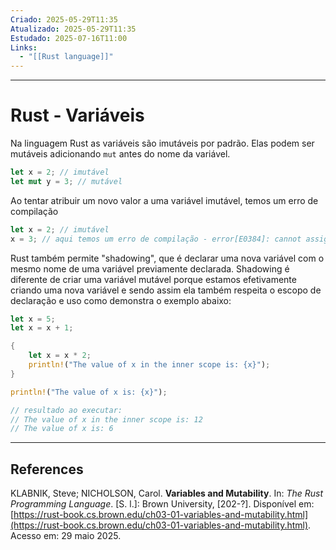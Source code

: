 ```yaml
---
Criado: 2025-05-29T11:35
Atualizado: 2025-05-29T11:35
Estudado: 2025-07-16T11:00
Links:
  - "[[Rust language]]"
---
```

---
# Rust - Variáveis

Na linguagem Rust as variáveis são imutáveis por padrão. Elas podem ser mutáveis adicionando `mut` antes do nome da variável.

```rust
let x = 2; // imutável
let mut y = 3; // mutável
```

Ao tentar atribuir um novo valor a uma variável imutável, temos um erro de compilação

```rust
let x = 2; // imutável
x = 3; // aqui temos um erro de compilação - error[E0384]: cannot assign twice to immutable variable `x` 
```

Rust também permite "shadowing", que é declarar uma nova variável com o mesmo nome de uma variável previamente declarada. Shadowing é diferente de criar uma variável mutável porque estamos efetivamente criando uma nova variável e sendo assim ela também respeita o escopo de declaração e uso como demonstra o exemplo abaixo:

```rust
let x = 5;
let x = x + 1;

{
    let x = x * 2;
	println!("The value of x in the inner scope is: {x}");
}

println!("The value of x is: {x}");

// resultado ao executar:
// The value of x in the inner scope is: 12
// The value of x is: 6
```

---
## References

KLABNIK, Steve; NICHOLSON, Carol. **Variables and Mutability**. In: _The Rust Programming Language_. [S. l.]: Brown University, [202-?]. Disponível em: [https://rust-book.cs.brown.edu/ch03-01-variables-and-mutability.html](https://rust-book.cs.brown.edu/ch03-01-variables-and-mutability.html). Acesso em: 29 maio 2025.